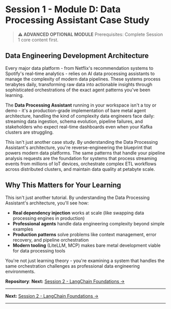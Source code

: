 # Session 1 - Module D: Data Processing Assistant Case Study

> **⚠️ ADVANCED OPTIONAL MODULE**
> Prerequisites: Complete Session 1 core content first.

## Data Engineering Development Architecture

Every major data platform - from Netflix's recommendation systems to Spotify's real-time analytics - relies on AI data processing assistants to manage the complexity of modern data pipelines. These systems process terabytes daily, transforming raw data into actionable insights through sophisticated orchestrations of the exact agent patterns you've been learning.

The **Data Processing Assistant** running in your workspace isn't a toy or demo - it's a production-grade implementation of bare metal agent architecture, handling the kind of complexity data engineers face daily: streaming data ingestion, schema evolution, pipeline failures, and stakeholders who expect real-time dashboards even when your Kafka clusters are struggling.

This isn't just another case study. By understanding the Data Processing Assistant's architecture, you're reverse-engineering the blueprint that powers modern data platforms. The same patterns that handle your pipeline analysis requests are the foundation for systems that process streaming events from millions of IoT devices, orchestrate complex ETL workflows across distributed clusters, and maintain data quality at petabyte scale.

## Why This Matters for Your Learning

This isn't just another tutorial. By understanding the Data Processing Assistant's architecture, you'll see how:

- **Real dependency injection** works at scale (like swapping data processing engines in production)  
- **Professional agents** handle data engineering complexity beyond simple examples  
- **Production patterns** solve problems like context management, error recovery, and pipeline orchestration  
- **Modern tooling** (LiteLLM, MCP) makes bare metal development viable for data processing tools  

You're not just learning theory - you're examining a system that handles the same orchestration challenges as professional data engineering environments.

**Repository**: 
**Next:** [Session 2 - LangChain Foundations →](Session2_LangChain_Foundations.md)

---

**Next:** [Session 2 - LangChain Foundations →](Session2_LangChain_Foundations.md)

---
